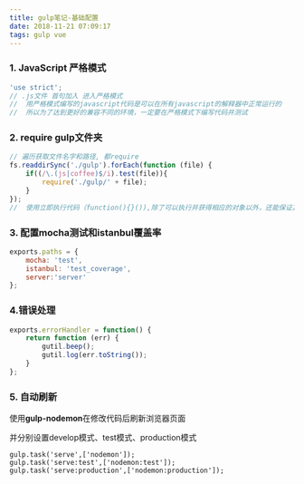 ```yaml
---
title: gulp笔记-基础配置
date: 2018-11-21 07:09:17
tags: gulp vue 
---
```


### 1. JavaScript 严格模式

```javascript
'use strict';
// .js文件 首句加入 进入严格模式
//  用严格模式编写的javascript代码是可以在所有javascript的解释器中正常运行的
//  所以为了达到更好的兼容不同的环境，一定要在严格模式下编写代码并测试
```





### 2. require gulp文件夹

```javascript
// 遍历获取文件名字和路径, 都require
fs.readdirSync('./gulp').forEach(function (file) {
    if((/\.(js|coffee)$/i).test(file)){
        require('./gulp/' + file);
    }
});
//  使用立即执行代码（function(){}()),除了可以执行并获得相应的对象以外，还能保证其他使用者使用   gulp脚本链接多个库文件的时候，不同文件之间不会相互污染严格模式，造成失效
```



### 3. 配置mocha测试和istanbul覆盖率

```javascript
exports.paths = {
    mocha: 'test',
    istanbul: 'test_coverage',
    server:'server'
};
```



### 4.错误处理

```js
exports.errorHandler = function() {
    return function (err) {
        gutil.beep();
        gutil.log(err.toString());
    }
};
```

### 5. 自动刷新

使用**gulp-nodemon**在修改代码后刷新浏览器页面

并分别设置develop模式、test模式、production模式

```
gulp.task('serve',['nodemon']);
gulp.task('serve:test',['nodemon:test']);
gulp.task('serve:production',['nodemon:production']);
```

